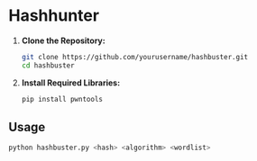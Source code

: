 # Hashhunter

1. **Clone the Repository:**

    ```bash
    git clone https://github.com/yourusername/hashbuster.git
    cd hashbuster
    ```

2. **Install Required Libraries:**

    ```bash
    pip install pwntools
    ```

## Usage

```bash
python hashbuster.py <hash> <algorithm> <wordlist>
 
